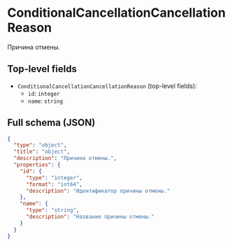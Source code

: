 # ConditionalCancellationCancellationReason

Причина отмены.

## Top-level fields
- `ConditionalCancellationCancellationReason` (top-level fields):
  - `id`: `integer`
  - `name`: `string`

## Full schema (JSON)
```json
{
  "type": "object",
  "title": "object",
  "description": "Причина отмены.",
  "properties": {
    "id": {
      "type": "integer",
      "format": "int64",
      "description": "Идентификатор причины отмены."
    },
    "name": {
      "type": "string",
      "description": "Название причины отмены."
    }
  }
}
```
